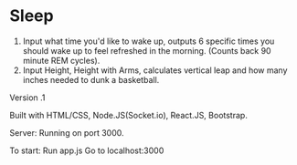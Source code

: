 # Sleep
1. Input what time you'd like to wake up, outputs 6 specific times you should wake up to feel refreshed in the morning. (Counts back 90 minute REM cycles).
2. Input Height, Height with Arms, calculates vertical leap and how many inches needed to dunk a basketball.

Version .1

Built with HTML/CSS, Node.JS(Socket.io), React.JS, Bootstrap.

Server:
Running on port 3000.


To start:
Run app.js
Go to localhost:3000



